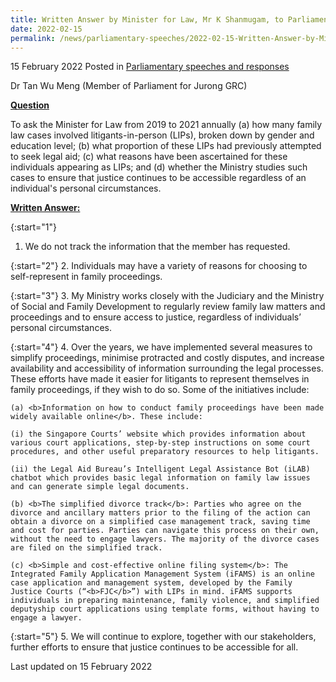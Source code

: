 ```yaml
---
title: Written Answer by Minister for Law, Mr K Shanmugam, to Parliamentary Question on Litigants-in-Person in Family Law Cases Annually From 2019 to 2021
date: 2022-02-15
permalink: /news/parliamentary-speeches/2022-02-15-Written-Answer-by-Minister-for-Law-K-Shanmugam-to-PQ-on-Litigants-in-Person-in-Family-Law-Cases-Annually-From-2019-to-2021
---
```


15 February 2022 Posted in [Parliamentary speeches and responses](/news/parliamentary-speeches)

Dr Tan Wu Meng (Member of Parliament for Jurong GRC) 
  
**<b><u>Question</u></b>**  

To ask the Minister for Law from 2019 to 2021 annually (a) how many family law cases involved litigants-in-person (LIPs), broken down by gender and education level; (b) what proportion of these LIPs had previously attempted to seek legal aid; (c) what reasons have been ascertained for these individuals appearing as LIPs; and (d) whether the Ministry studies such cases to ensure that justice continues to be accessible regardless of an individual's personal circumstances.

**<b><u>Written Answer:</u></b>**  
 
{:start="1"}
1.	We do not track the information that the member has requested.  

{:start="2"}
2.	Individuals may have a variety of reasons for choosing to self-represent in family proceedings. 

{:start="3"}
3.	My Ministry works closely with the Judiciary and the Ministry of Social and Family Development to regularly review family law matters and proceedings and to ensure access to justice, regardless of individuals’ personal circumstances. 

{:start="4"}
4.	Over the years, we have implemented several measures to simplify proceedings, minimise protracted and costly disputes, and increase availability and accessibility of information surrounding the legal processes. These efforts have made it easier for litigants to represent themselves in family proceedings, if they wish to do so. Some of the initiatives include:  

    (a)	<b>Information on how to conduct family proceedings have been made widely available online</b>. These include: 

    (i)	the Singapore Courts’ website which provides information about various court applications, step-by-step instructions on some court procedures, and other useful preparatory resources to help litigants. 

    (ii) the Legal Aid Bureau’s Intelligent Legal Assistance Bot (iLAB) chatbot which provides basic legal information on family law issues and can generate simple legal documents. 

    (b)	<b>The simplified divorce track</b>: Parties who agree on the divorce and ancillary matters prior to the filing of the action can obtain a divorce on a simplified case management track, saving time and cost for parties. Parties can navigate this process on their own, without the need to engage lawyers. The majority of the divorce cases are filed on the simplified track. 

    (c)	<b>Simple and cost-effective online filing system</b>: The Integrated Family Application Management System (iFAMS) is an online case application and management system, developed by the Family Justice Courts (“<b>FJC</b>”) with LIPs in mind. iFAMS supports individuals in preparing maintenance, family violence, and simplified deputyship court applications using template forms, without having to engage a lawyer. 

{:start="5"}
5.	We will continue to explore, together with our stakeholders, further efforts to ensure that justice continues to be accessible for all.  

<p class="right-side-updated">Last updated on 15 February 2022</p>
